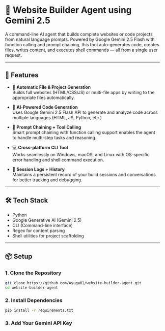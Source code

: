 # 🧠 Website Builder Agent using Gemini 2.5

A command-line AI agent that builds complete websites or code projects from natural language prompts. Powered by Google Gemini 2.5 Flash with function calling and prompt chaining, this tool auto-generates code, creates files, writes content, and executes shell commands — all from a single user request.

---

## 🚀 Features

- 🔧 **Automatic File & Project Generation**  
  Builds full websites (HTML/CSS/JS) or multi-file apps by writing to the appropriate files automatically.

- 🧠 **AI-Powered Code Generation**  
  Uses Google Gemini 2.5 Flash API to generate and analyze code across multiple languages (HTML, JS, Python, etc.)

- 🧩 **Prompt Chaining + Tool Calling**  
  Smart prompt chaining with function calling support enables the agent to handle multi-step tasks and reasoning.

- 💻 **Cross-platform CLI Tool**  
  Works seamlessly on Windows, macOS, and Linux with OS-specific error handling and shell command execution.

- 📝 **Session Logs + History**  
  Maintains a persistent record of your build sessions and conversations for better tracking and debugging.

---

## 🛠️ Tech Stack

- Python
- Google Generative AI (Gemini 2.5)
- CLI (Command-line interface)
- Regex for content parsing
- Shell utilities for project scaffolding

---

## 📦 Setup

### 1. Clone the Repository
```bash
git clone https://github.com/Ayuga01/website-builder-agent.git
cd website-builder-agent
```
### 2.  Install Dependencies
``` bash
pip install -r requirements.txt
```

### 3.  Add Your Gemini API Key
